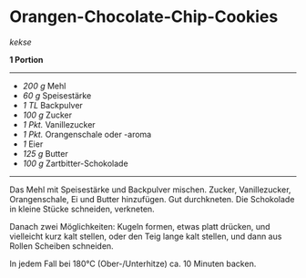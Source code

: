# Orangen-Chocolate-Chip-Cookies

*kekse*

**1 Portion**

---

- *200 g* Mehl
- *60 g* Speisestärke
- *1 TL* Backpulver
- *100 g* Zucker
- *1 Pkt.* Vanillezucker
- *1 Pkt.* Orangenschale oder -aroma
- *1*  Eier
- *125 g* Butter
- *100 g* Zartbitter-Schokolade

---

Das Mehl mit Speisestärke und Backpulver mischen. Zucker, Vanillezucker, Orangenschale, Ei und Butter hinzufügen.
Gut durchkneten. Die Schokolade in kleine Stücke schneiden, verkneten.

Danach zwei Möglichkeiten: Kugeln formen, etwas platt drücken, und vielleicht kurz kalt stellen, oder den Teig lange
kalt stellen, und dann aus Rollen Scheiben schneiden.

In jedem Fall bei 180°C (Ober-/Unterhitze) ca. 10 Minuten backen.

